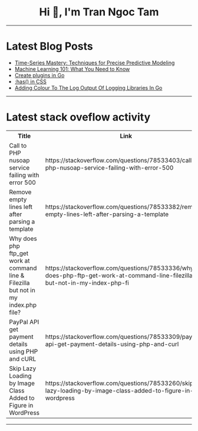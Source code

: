 <h1 align="center">Hi 👋, I'm Tran Ngoc Tam</h1>

---

# Latest Blog Posts 
<!-- BLOG-POST-LIST:START -->
- [Time-Series Mastery: Techniques for Precise Predictive Modeling](https://dev.to/annaliesetech/time-series-mastery-techniques-for-precise-predictive-modeling-n2e)
- [Machine Learning 101: What You Need to Know](https://dev.to/ankur0904/machine-learning-101-what-you-need-to-know-1nip)
- [Create plugins in Go](https://dev.to/stefanalfbo/create-plugins-in-go-25bd)
- [:has&lpar;&rpar; in CSS](https://dev.to/larafritosss/has-in-css-anc)
- [Adding Colour To The Log Output Of Logging Libraries In Go](https://dev.to/keploy/adding-colour-to-the-log-output-of-logging-libraries-in-go-2o63)
<!-- BLOG-POST-LIST:END -->

---

# Latest stack oveflow activity
<table>
  <tr><th>Title</th><th>Link</th></tr>
  <!-- STACKOVERFLOW:START --><tr><td>Call to PHP nusoap service failing with error 500</td><td>https://stackoverflow.com/questions/78533403/call-to-php-nusoap-service-failing-with-error-500</td></tr><tr><td>Remove empty lines left after parsing a template</td><td>https://stackoverflow.com/questions/78533382/remove-empty-lines-left-after-parsing-a-template</td></tr><tr><td>Why does php ftp_get work at command line &amp; Filezilla but not in my index.php file?</td><td>https://stackoverflow.com/questions/78533336/why-does-php-ftp-get-work-at-command-line-filezilla-but-not-in-my-index-php-fi</td></tr><tr><td>PayPal API get payment details using PHP and cURL</td><td>https://stackoverflow.com/questions/78533309/paypal-api-get-payment-details-using-php-and-curl</td></tr><tr><td>Skip Lazy Loading by Image Class Added to Figure in WordPress</td><td>https://stackoverflow.com/questions/78533260/skip-lazy-loading-by-image-class-added-to-figure-in-wordpress</td></tr><!-- STACKOVERFLOW:END -->
</table>

---


